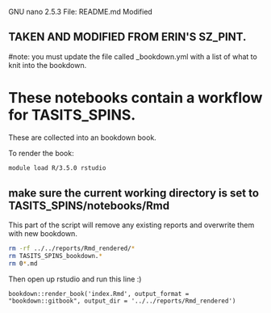 GNU nano 2.5.3                                              File: README.md                                                                                         Modified  


## TAKEN AND MODIFIED FROM ERIN'S SZ_PINT.

#note: you must update the file called  _bookdown.yml with a list of what to knit into the bookdown.

# These notebooks contain a workflow for TASITS_SPINS.

These are collected into an bookdown book.

To render the book:

```sh
module load R/3.5.0 rstudio
```

## make sure the current working directory is set to TASITS_SPINS/notebooks/Rmd
This part of the script will remove any existing reports and overwrite them with new bookdown.

```sh
rm -rf ../../reports/Rmd_rendered/*
rm TASITS_SPINS_bookdown.*
rm 0*.md
```
Then open up rstudio and run this line :)
```{r}
bookdown::render_book('index.Rmd', output_format = "bookdown::gitbook", output_dir = '../../reports/Rmd_rendered')
```
